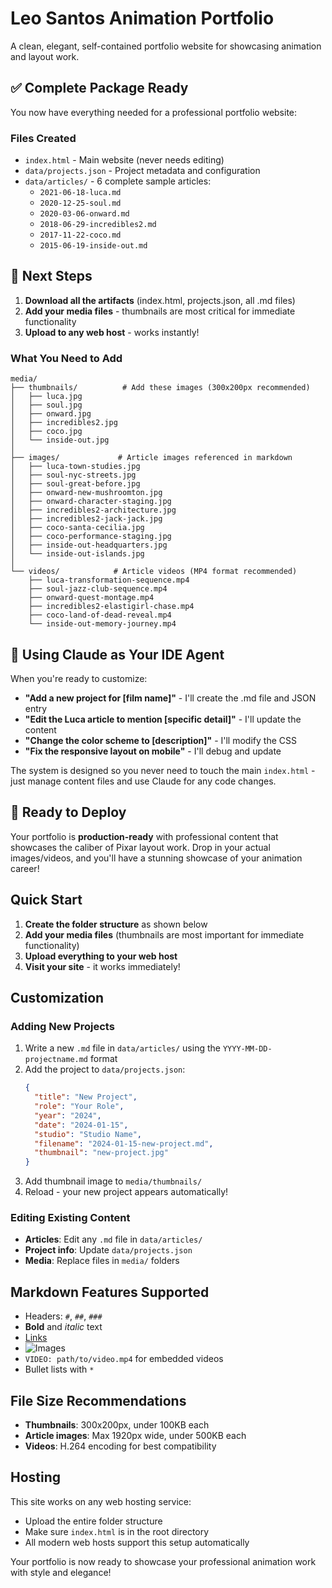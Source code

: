 # Leo Santos Animation Portfolio

A clean, elegant, self-contained portfolio website for showcasing animation and layout work.

## ✅ Complete Package Ready

You now have everything needed for a professional portfolio website:

### Files Created
- `index.html` - Main website (never needs editing)
- `data/projects.json` - Project metadata and configuration
- `data/articles/` - 6 complete sample articles:
  - `2021-06-18-luca.md`
  - `2020-12-25-soul.md`
  - `2020-03-06-onward.md`
  - `2018-06-29-incredibles2.md`
  - `2017-11-22-coco.md`
  - `2015-06-19-inside-out.md`

## 🎯 Next Steps

1. **Download all the artifacts** (index.html, projects.json, all .md files)
2. **Add your media files** - thumbnails are most critical for immediate functionality
3. **Upload to any web host** - works instantly!

### What You Need to Add
```
media/
├── thumbnails/          # Add these images (300x200px recommended)
│   ├── luca.jpg
│   ├── soul.jpg
│   ├── onward.jpg
│   ├── incredibles2.jpg
│   ├── coco.jpg
│   └── inside-out.jpg
│
├── images/             # Article images referenced in markdown
│   ├── luca-town-studies.jpg
│   ├── soul-nyc-streets.jpg
│   ├── soul-great-before.jpg
│   ├── onward-new-mushroomton.jpg
│   ├── onward-character-staging.jpg
│   ├── incredibles2-architecture.jpg
│   ├── incredibles2-jack-jack.jpg
│   ├── coco-santa-cecilia.jpg
│   ├── coco-performance-staging.jpg
│   ├── inside-out-headquarters.jpg
│   └── inside-out-islands.jpg
│
└── videos/            # Article videos (MP4 format recommended)
    ├── luca-transformation-sequence.mp4
    ├── soul-jazz-club-sequence.mp4
    ├── onward-quest-montage.mp4
    ├── incredibles2-elastigirl-chase.mp4
    ├── coco-land-of-dead-reveal.mp4
    └── inside-out-memory-journey.mp4
```

## 🔄 Using Claude as Your IDE Agent

When you're ready to customize:
- **"Add a new project for [film name]"** - I'll create the .md file and JSON entry
- **"Edit the Luca article to mention [specific detail]"** - I'll update the content
- **"Change the color scheme to [description]"** - I'll modify the CSS
- **"Fix the responsive layout on mobile"** - I'll debug and update

The system is designed so you never need to touch the main `index.html` - just manage content files and use Claude for any code changes.

## 🚀 Ready to Deploy

Your portfolio is **production-ready** with professional content that showcases the caliber of Pixar layout work. Drop in your actual images/videos, and you'll have a stunning showcase of your animation career!

## Quick Start

1. **Create the folder structure** as shown below
2. **Add your media files** (thumbnails are most important for immediate functionality)
3. **Upload everything to your web host**
4. **Visit your site** - it works immediately!

## Customization

### Adding New Projects
1. Write a new `.md` file in `data/articles/` using the `YYYY-MM-DD-projectname.md` format
2. Add the project to `data/projects.json`:
   ```json
   {
     "title": "New Project",
     "role": "Your Role",
     "year": "2024",
     "date": "2024-01-15",
     "studio": "Studio Name",
     "filename": "2024-01-15-new-project.md",
     "thumbnail": "new-project.jpg"
   }
   ```
3. Add thumbnail image to `media/thumbnails/`
4. Reload - your new project appears automatically!

### Editing Existing Content
- **Articles**: Edit any `.md` file in `data/articles/`
- **Project info**: Update `data/projects.json`
- **Media**: Replace files in `media/` folders

## Markdown Features Supported

- Headers: `#`, `##`, `###`
- **Bold** and *italic* text
- [Links](url)
- ![Images](path/to/image.jpg)
- `VIDEO: path/to/video.mp4` for embedded videos
- Bullet lists with `*`

## File Size Recommendations

- **Thumbnails**: 300x200px, under 100KB each
- **Article images**: Max 1920px wide, under 500KB each
- **Videos**: H.264 encoding for best compatibility

## Hosting

This site works on any web hosting service:
- Upload the entire folder structure
- Make sure `index.html` is in the root directory
- All modern web hosts support this setup automatically

Your portfolio is now ready to showcase your professional animation work with style and elegance!
